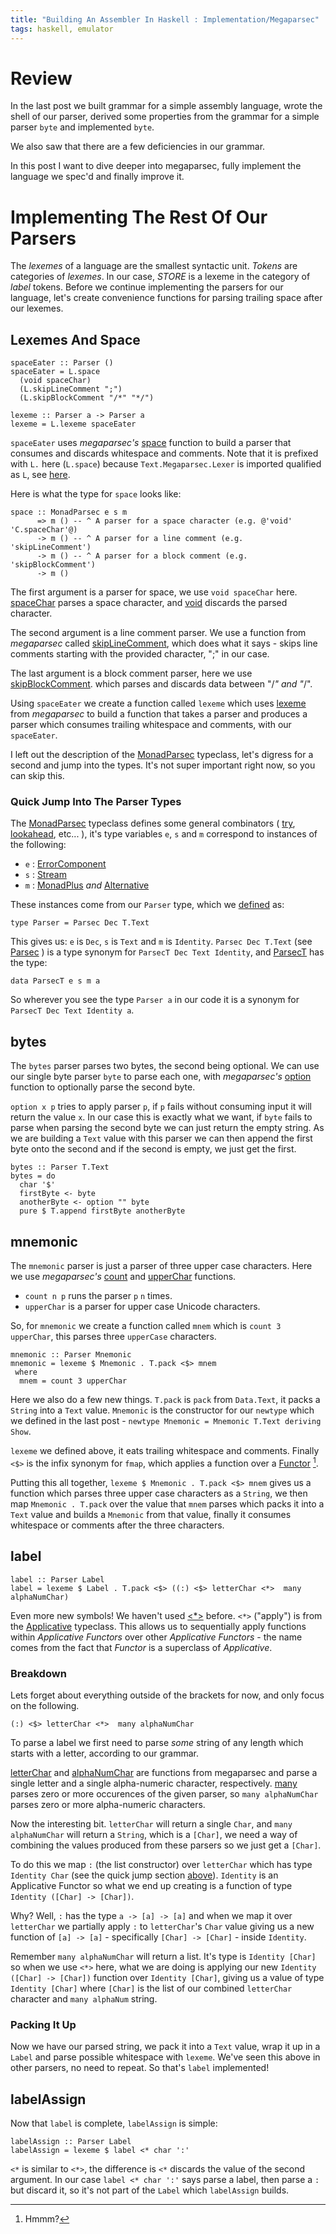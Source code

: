 ```yaml
---
title: "Building An Assembler In Haskell : Implementation/Megaparsec"
tags: haskell, emulator
---
```


# Review
In the last post we built grammar for a simple assembly language, wrote the shell of our parser,
derived some properties from the grammar for a simple parser `byte` and implemented `byte`.

We also saw that there are a few deficiencies in our grammar.

In this post I want to dive deeper into megaparsec, fully implement the language we
spec'd and finally improve it.

# Implementing The Rest Of Our Parsers
The _lexemes_ of a language are the smallest syntactic unit. _Tokens_ are categories of
_lexemes_. In our case, _STORE_ is a lexeme in the category of _label_ tokens. Before we
continue implementing the parsers for our language, let's create convenience functions for
parsing trailing space after our lexemes.

## Lexemes And Space
```{.haskell}
spaceEater :: Parser ()
spaceEater = L.space
  (void spaceChar)
  (L.skipLineComment ";")
  (L.skipBlockComment "/*" "*/")

lexeme :: Parser a -> Parser a
lexeme = L.lexeme spaceEater
```
`spaceEater` uses _megaparsec's_
[space](https://hackage.haskell.org/package/megaparsec-5.2.0/docs/Text-Megaparsec-Lexer.html#v:space)
function to build a parser that consumes and discards whitespace and comments. Note that it is
prefixed with `L.` here (`L.space`) because `Text.Megaparsec.Lexer` is imported qualified as
`L`, see [here](https://github.com/wayofthepie/emu-mos6502-asm-blog/blob/e454cce2af3c938e229f1d60a2f3c3d0bf3a3adb/src/Assembler.hs#L6).

Here is what the type for `space` looks like:

```{.haskell}
space :: MonadParsec e s m
      => m () -- ^ A parser for a space character (e.g. @'void' 'C.spaceChar'@)
      -> m () -- ^ A parser for a line comment (e.g. 'skipLineComment')
      -> m () -- ^ A parser for a block comment (e.g. 'skipBlockComment')
      -> m ()
```

The first argument is a parser for space, we use `void spaceChar` here.
[spaceChar](https://hackage.haskell.org/package/megaparsec-5.2.0/docs/Text-Megaparsec-Char.html#v:spaceChar)
parses a space character, and
[void](https://hackage.haskell.org/package/base-4.9.0.0/docs/Data-Functor.html#v:void)
discards the parsed character.

The second argument is a line comment parser. We use a function from
_megaparsec_ called
[skipLineComment](https://hackage.haskell.org/package/megaparsec-5.2.0/docs/Text-Megaparsec-Lexer.html#v:skipLineComment),
which does what it says - skips line comments starting with the provided character, ";" in
our case.

The last argument is a block comment parser, here we use
[skipBlockComment](https://hackage.haskell.org/package/megaparsec-5.2.0/docs/Text-Megaparsec-Lexer.html#v:skipBlockComment).
which parses and discards data between "/*" and "*/".

Using `spaceEater` we create a function called `lexeme` which uses [lexeme]() from _megaparsec_ to
build a function that takes a parser and produces a parser which consumes trailing
whitespace and comments, with our `spaceEater`.

I left out the description of the
[MonadParsec](https://hackage.haskell.org/package/megaparsec-5.2.0/docs/Text-Megaparsec-Prim.html#t:MonadParsec)
typeclass, let's digress for a second and jump into the types. It's not super important
right now, so you can skip this.

### Quick Jump Into The Parser Types
The
[MonadParsec](https://hackage.haskell.org/package/megaparsec-5.2.0/docs/Text-Megaparsec-Prim.html#t:MonadParsec)
typeclass defines some general combinators
(
[try](https://hackage.haskell.org/package/megaparsec-5.2.0/docs/Text-Megaparsec-Prim.html#v:try),
[lookahead](https://hackage.haskell.org/package/megaparsec-5.2.0/docs/Text-Megaparsec-Prim.html#v:lookAhead),
etc...
), it's type variables `e`, `s` and `m` correspond to instances of the following:

  * `e` : [ErrorComponent](https://hackage.haskell.org/package/megaparsec-5.2.0/docs/Text-Megaparsec-Error.html#t:ErrorComponent)
  * `s` : [Stream](https://hackage.haskell.org/package/megaparsec-5.2.0/docs/Text-Megaparsec-Prim.html#t:Stream)
  * `m` : [MonadPlus]() _and_ [Alternative]()

These instances come from our `Parser` type, which we
[defined](https://github.com/wayofthepie/emu-mos6502-asm-blog/blob/e454cce2af3c938e229f1d60a2f3c3d0bf3a3adb/src/Assembler.hs#L8)
as:

```{.haskell}
type Parser = Parsec Dec T.Text
```
This gives us: `e` is `Dec`, `s` is `Text` and `m` is `Identity`. `Parsec Dec T.Text` (see
[Parsec](https://hackage.haskell.org/package/megaparsec-5.2.0/docs/Text-Megaparsec-Prim.html#t:Parsec)
) is a type synonym for `ParsecT Dec Text Identity`, and
[ParsecT](https://hackage.haskell.org/package/megaparsec-5.2.0/docs/Text-Megaparsec-Prim.html#t:ParsecT)
has the type:

```{.haskell}
data ParsecT e s m a
```
So wherever you see the type `Parser a` in our code it is a synonym for
`ParsecT Dec Text Identity a`.

## bytes
The `bytes` parser parses two bytes, the second being optional. We can use our single
byte parser `byte` to parse each one, with  _megaparsec's_
[option](https://hackage.haskell.org/package/megaparsec-5.2.0/docs/Text-Megaparsec.html#v:option) function
to optionally parse the second byte.

`option x p` tries to apply parser `p`, if `p` fails without consuming input it will return
the value `x`. In our case this is exactly what we want, if `byte` fails to parse when parsing
the second byte we can just return the empty string. As we are building a `Text` value with
this parser we can then append the first byte onto the second and if the second is empty, we
just get the first.

```{.haskell}
bytes :: Parser T.Text
bytes = do
  char '$'
  firstByte <- byte
  anotherByte <- option "" byte
  pure $ T.append firstByte anotherByte
```

## mnemonic
The `mnemonic` parser is just a parser of three upper case characters. Here we use
_megaparsec's_ [count](https://hackage.haskell.org/package/megaparsec-5.2.0/docs/Text-Megaparsec.html#v:count)
and [upperChar](https://hackage.haskell.org/package/megaparsec-5.2.0/docs/Text-Megaparsec.html#v:upperChar)
functions.

  * `count n p` runs the parser `p` `n` times.
  * `upperChar` is a parser for upper case Unicode characters.

So, for `mnemonic` we create a function called `mnem` which is `count 3 upperChar`, this
parses three `upperCase` characters.

```{.haskell}
mnemonic :: Parser Mnemonic
mnemonic = lexeme $ Mnemonic . T.pack <$> mnem
 where
  mnem = count 3 upperChar
```

Here we also do a few new things. `T.pack` is `pack` from `Data.Text`, it packs a `String`
into a `Text` value. `Mnemonic` is the constructor for our `newtype` which we defined in the
last post - `newtype Mnemonic = Mnemonic T.Text deriving Show`.

`lexeme` we defined above, it eats trailing whitespace and comments.
Finally `<$>` is the infix synonym for `fmap`, which applies a
function over a
[Functor](https://hackage.haskell.org/package/base-4.9.1.0/docs/Data-Functor.html#t:Functor) [^1].

Putting this all together, `lexeme $ Mnemonic . T.pack <$> mnem` gives us a function which
parses three upper case characters as a `String`, we then map `Mnemonic . T.pack` over the
value that `mnem` parses which packs it into a `Text` value and builds a
`Mnemonic` from that value, finally it consumes whitespace or comments after the three characters.

## label

```{.haskell}
label :: Parser Label
label = lexeme $ Label . T.pack <$> ((:) <$> letterChar <*>  many alphaNumChar)
```
Even more new symbols! We haven't used
[<*>](https://hackage.haskell.org/package/base-4.9.1.0/docs/Control-Applicative.html#v:-60--42--62-)
before. `<*>` ("apply") is from the
[Applicative](https://hackage.haskell.org/package/base-4.9.1.0/docs/Control-Applicative.html#t:Applicative)
typeclass. This allows us to sequentially apply functions within _Applicative Functors_ over
other _Applicative Functors_ -
the name comes from the fact that _Functor_ is a superclass of _Applicative_.

### Breakdown
Lets forget about everything outside of the brackets for now, and only focus on the
following.
```{.haskell}
(:) <$> letterChar <*>  many alphaNumChar
```
To parse a label we first
need to parse _some_ string of any length which starts with a letter, according to our grammar.

[letterChar](https://hackage.haskell.org/package/megaparsec-5.2.0/docs/Text-Megaparsec.html#v:letterChar)
and
[alphaNumChar](https://hackage.haskell.org/package/megaparsec-5.2.0/docs/Text-Megaparsec.html#v:alphaNumChar)
are functions from megaparsec and parse a single letter and a single alpha-numeric
character, respectively.
[many](https://hackage.haskell.org/package/megaparsec-5.2.0/docs/Text-Megaparsec.html#v:many)
parses zero or more occurences of the given parser, so `many alphaNumChar` parses zero or more alpha-numeric
characters.

Now the interesting bit. `letterChar` will return a single `Char`, and `many alphaNumChar` will return a `String`, which
is a `[Char]`, we need a way of combining the values produced from these parsers so we just
get a `[Char]`.

To do this we map `:` (the list constructor) over `letterChar` which has
type `Identity Char` (see the quick jump section
[above](http://localhost:8000/posts/2017-03-12-Building-an-assembler-in-haskell-part2.html#quick-jump-into-the-parser-types)).
`Identity` is an Applicative Functor so what we end up creating is a function of type
`Identity ([Char] -> [Char])`.

Why? Well, `:` has the type `a -> [a] -> [a]` and when we map it over `letterChar` we
partially apply `:` to `letterChar`'s `Char` value giving us a new function of `[a] -> [a]` -
specifically `[Char] -> [Char]` - inside `Identity`.

Remember `many alphaNumChar` will return a list. It's type is `Identity [Char]` so when we use `<*>` here, what we are
doing is applying our new `Identity ([Char] -> [Char])` function over `Identity [Char]`, giving us
a value of type `Identity [Char]` where `[Char]` is the list of our combined `letterChar`
character and `many alphaNum` string.

### Packing It Up
Now we have our parsed string, we pack it into a `Text` value, wrap it up in a `Label`
and parse possible whitespace with `lexeme`. We've seen this above in other
parsers, no need to repeat. So that's `label` implemented!

## labelAssign
Now that `label` is complete, `labelAssign` is simple:

```{.haskell}
labelAssign :: Parser Label
labelAssign = lexeme $ label <* char ':'
```
`<*` is similar to `<*>`, the difference is `<*` discards the value of the second argument.
In our case `label <* char ':'` says parse a label, then parse a `:` but discard it, so it's
not part of the `Label` which `labelAssign` builds.


[^1]: Hmmm?
